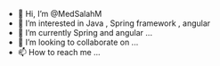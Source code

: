 - 👋 Hi, I’m @MedSalahM
- 👀 I’m interested in Java , Spring framework , angular
- 🌱 I’m currently Spring and angular ...
- 💞️ I’m looking to collaborate on ...
- 📫 How to reach me ...

<!---
MedSalahM/MedSalahM is a ✨ special ✨ repository because its `README.md` (this file) appears on your GitHub profile.
You can click the Preview link to take a look at your changes.
--->
